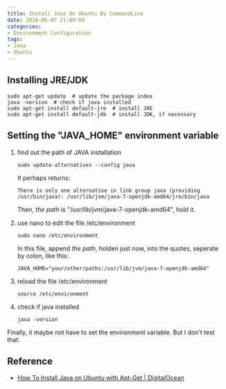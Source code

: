 ```yaml
---
title: Install Java On Ubuntu By CommandLine
date: 2016-05-07 21:09:59
categories:
- Environment Configuration
tags:
- Java
- Ubuntu
---
```


## Installing JRE/JDK

```
sudo apt-get update  # update the package index
java -version  # check if java installed
sudo apt-get install default-jre  # install JRE
sudo apt-get install default-jdk  # install JDK, if necessary
```

## Setting the "JAVA_HOME" environment variable  
1. find out the path of JAVA installation
	```
	sudo update-alternatives --config java
	```
	It perhaps returns:
	```
	There is only one alternative in link group java (providing /usr/bin/java): /usr/lib/jvm/java-7-openjdk-amd64/jre/bin/java
	```
	Then, _the path_ is "/usr/lib/jvm/java-7-openjdk-amd64", hold it.

2. use nano to edit the file /etc/environment
	```
	sudo nano /etc/environment
	```
	In this file, append _the path_, holden just now, into the quotes, seperate by colon, like this:
	```
	JAVA_HOME="your/other/paths:/usr/lib/jvm/java-7-openjdk-amd64"
	```

3. reload the file /etc/environment
	```
	source /etc/environment
	```

4. check if java installed
	```
	java -version
	```

Finally, it maybe not have to set the environment variable. But I don't test that.

## Reference
- [How To Install Java on Ubuntu with Apt-Get | DigitalOcean](https://www.digitalocean.com/community/tutorials/how-to-install-java-on-ubuntu-with-apt-get)